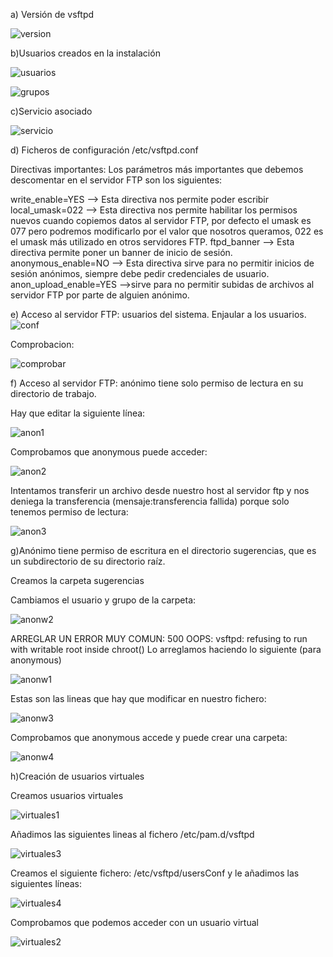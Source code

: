 
a) Versión de vsftpd 

![version](https://i.ibb.co/Tw7BVn2/version-vs.png)

b)Usuarios creados en la instalación

![usuarios](https://i.ibb.co/3rctdQ6/usuarios-vs.png)

![grupos](https://i.ibb.co/DQqQrbL/grupo-vs.png)

c)Servicio asociado

![servicio](https://i.ibb.co/M8q3psN/servicio-vs.png)


d) Ficheros de configuración
/etc/vsftpd.conf

Directivas importantes:
Los parámetros más importantes que debemos descomentar en el servidor FTP son los siguientes:

write_enable=YES –> Esta directiva nos permite poder escribir 
local_umask=022 –> Esta directiva nos permite habilitar los permisos nuevos cuando copiemos datos al servidor FTP, por defecto el umask es 077 pero podremos modificarlo por el valor que nosotros queramos, 022 es el umask más utilizado en otros servidores FTP.
ftpd_banner –> Esta directiva permite poner un banner de inicio de sesión.
anonymous_enable=NO –> Esta directiva sirve para no permitir inicios de sesión anónimos, siempre debe pedir credenciales de usuario.
anon_upload_enable=YES –>sirve para no permitir subidas de archivos al servidor FTP por parte de alguien anónimo.

e) Acceso al servidor FTP: usuarios del sistema.
Enjaular a los usuarios.
![conf](https://i.ibb.co/jWhZ801/enjaular1.png)

Comprobacion:

![comprobar](https://i.ibb.co/jVGFKcQ/enjaular2.png)

f) Acceso al servidor FTP: anónimo tiene solo permiso de lectura en su directorio de trabajo.

Hay que editar la siguiente línea:

![anon1](https://i.ibb.co/YQKrXKk/anon1.png)

Comprobamos que anonymous puede acceder:

![anon2](https://i.ibb.co/3hqmhk5/anon2.png)

Intentamos transferir un archivo desde nuestro host al servidor ftp y nos deniega la transferencia (mensaje:transferencia fallida) porque solo tenemos permiso de lectura:

![anon3](https://i.ibb.co/WnLNGkQ/anon3.png)

g)Anónimo tiene permiso de escritura en el directorio sugerencias, que es un subdirectorio de su directorio raíz.

Creamos la carpeta sugerencias

Cambiamos el usuario y grupo de la carpeta:

![anonw2](https://i.ibb.co/1RXf4q0/anon-w2.png)

ARREGLAR UN ERROR MUY COMUN: 500 OOPS: vsftpd: refusing to run with writable root inside chroot()
Lo arreglamos haciendo lo siguiente (para anonymous)

![anonw1](https://i.ibb.co/GHkRW8D/anon-w1.png)

Estas son las lineas que hay que modificar en nuestro fichero:

![anonw3](https://i.ibb.co/hL7hdTR/anon-w3.png)

Comprobamos que anonymous accede y puede crear una carpeta:

![anonw4](https://i.ibb.co/V9rhvrq/anonw5.png)



h)Creación de usuarios virtuales

Creamos usuarios virtuales

![virtuales1](https://i.ibb.co/V2bG7c7/virtuales1.png)

Añadimos las siguientes lineas al fichero /etc/pam.d/vsftpd

![virtuales3](https://i.ibb.co/wWZ25qW/virtuales3.png)


Creamos el siguiente fichero: /etc/vsftpd/usersConf y le añadimos las siguientes líneas:

![virtuales4]()

Comprobamos que podemos acceder con un usuario virtual

![virtuales2](https://i.ibb.co/W6rY3Q4/virtuales-comprobacion.png)




